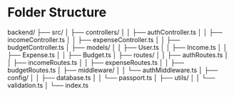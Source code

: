 # Folder Structure

backend/
├── src/
│ ├── controllers/
│ │ ├── authController.ts
│ │ ├── incomeController.ts
│ │ ├── expenseController.ts
│ │ ├── budgetController.ts
│ ├── models/
│ │ ├── User.ts
│ │ ├── Income.ts
│ │ ├── Expense.ts
│ │ ├── Budget.ts
│ ├── routes/
│ │ ├── authRoutes.ts
│ │ ├── incomeRoutes.ts
│ │ ├── expenseRoutes.ts
│ │ ├── budgetRoutes.ts
│ ├── middleware/
│ │ └── authMiddleware.ts
│ ├── config/
│ │ ├── database.ts
│ │ └── passport.ts
│ ├── utils/
│ │ └── validation.ts
│ └── index.ts
